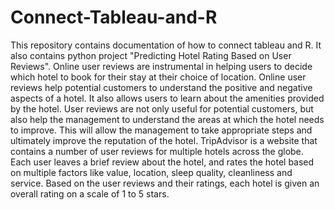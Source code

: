 # Connect-Tableau-and-R
This repository contains documentation of how to connect tableau and R. It also contains python project "Predicting Hotel Rating Based on User Reviews". Online user reviews are instrumental in helping users to decide which hotel to book for their stay at their choice of location. Online user reviews help potential customers to understand the positive and negative aspects of a hotel. It also allows users to learn about the amenities provided by the hotel. User reviews are not only useful for potential customers, but also help the management to understand the areas at which the hotel needs to improve. This will allow the management to take appropriate steps and ultimately improve the reputation of the hotel. TripAdvisor is a website that contains a number of user reviews for multiple hotels across the globe. Each user leaves a brief review about the hotel, and rates the hotel based on multiple factors like value, location, sleep quality, cleanliness and service. Based on the user reviews and their ratings, each hotel is given an overall rating on a scale of 1 to 5 stars.
